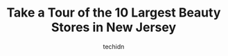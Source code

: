---
layout: ampstory
image: https://i0.wp.com/paketmu.com/wp-content/uploads/2023/06/beauty-market-place-0-in-new-jersey-1686366474.jpeg?resize=640,853
author: techidn
featured: false
description: Explore the diverse Beauty Store scene in New Jersey, home to an incredible selection of 10 establishments catering to every taste. Whether youre in search of iconic favorites or undiscover
title: Take a Tour of the 10 Largest Beauty Stores in New Jersey
cover:
   title: Take a Tour of the 10 Largest Beauty Stores in New Jersey
   subtitle: RICKPATE
   background: https://paketmu.com/wp-content/uploads/2023/06/beauty-market-place-0-in-new-jersey-1686366474.jpeg

pages: 
 - layout: thirds
   top: <h1>#1 J.J Beauty&Beauty Supply</h1>
   bottom: "<p>I dont understand the point of putting hours on Google and then not honor them. I think its wild you guys locked your doors almost 30 minutes before closing and I rush </p>"
   background: https://paketmu.com/wp-content/uploads/2023/06/beauty-market-place-1-in-new-jersey-1686366475.jpeg
   backgroundblur: true
 - layout: thirds
   top: <h1>#2 Cherry Hill Beauty Supply & Salon</h1>
   bottom: "<p>Soon as me and my friend walked into this store, the employees make you feel very uncomfortable. they make it seem like youre trying to steal. The employees were also </p>"
   background: https://paketmu.com/wp-content/uploads/2023/06/beauty-market-place-2-in-new-jersey-1686366476.jpeg
   cta:
      link: https://paketmu.com/take-a-tour-of-the-10-largest-beauty-stores-in-new-jersey/
      text: Take a Tour of the 10 Largest Beauty Stores in New Jersey
 - layout: thirds
   top: <h1>#3 HELLO BEAUTIFUL BEAUTY SUPPLY</h1>
   bottom: "<p>Very well-stocked beauty supply store. They carry pretty much every product brand you can think of and hair. For those that dont steal or have sticky fingers they can ma</p>"
   background: https://paketmu.com/wp-content/uploads/2023/06/beauty-market-place-3-in-new-jersey-1686366477.jpeg
   cta:
      link: https://paketmu.com/take-a-tour-of-the-10-largest-beauty-stores-in-new-jersey/
      text: Take a Tour of the 10 Largest Beauty Stores in New Jersey
 - layout: thirds
   top: <h1>#4 Feel Beauty Supply</h1>
   bottom: "<p>121 Broad St, Elizabeth, NJ 07201, United States</p>"
   background: https://images.unsplash.com/photo-1518640467707-6811f4a6ab73?ixlib=rb-4.0.3&ixid=MnwxMjA3fDB8MHxwaG90by1wYWdlfHx8fGVufDB8fHx8&auto=format&fit=crop&w=640&h=853&q=80
   cta:
      link: https://paketmu.com/take-a-tour-of-the-10-largest-beauty-stores-in-new-jersey/
      text: Take a Tour of the 10 Largest Beauty Stores in New Jersey
 - layout: thirds
   top: <h1>#5 Macy Beauty Supply</h1>
   bottom: "<p>467 Lyons Ave, Newark, NJ 07112, United States</p>"
   background: https://images.unsplash.com/photo-1618556658017-fd9c732d1360?ixlib=rb-4.0.3&ixid=MnwxMjA3fDB8MHxwaG90by1wYWdlfHx8fGVufDB8fHx8&auto=format&fit=crop&w=640&h=853&q=80
   cta:
      link: https://paketmu.com/take-a-tour-of-the-10-largest-beauty-stores-in-new-jersey/
      text: Take a Tour of the 10 Largest Beauty Stores in New Jersey
 - layout: thirds
   top: <h1>#6 EDEN YOUR BEAUTY STORE(BEAUTY CASTLE)</h1>
   bottom: "<p>110 N Wood Ave, Linden, NJ 07036, United States</p>"
   background: https://images.unsplash.com/photo-1533735380053-eb8d0759b24a?ixlib=rb-4.0.3&ixid=MnwxMjA3fDB8MHxwaG90by1wYWdlfHx8fGVufDB8fHx8&auto=format&fit=crop&w=640&h=853&q=80
   cta:
      link: https://paketmu.com/take-a-tour-of-the-10-largest-beauty-stores-in-new-jersey/
      text: Take a Tour of the 10 Largest Beauty Stores in New Jersey
 - layout: thirds
   top: <h1>#7 Greggs Beauty & Nail Supplies</h1>
   bottom: "<p>1107 W St Georges Ave Suite D, Linden, NJ 07036, United States</p>"
   background: https://images.unsplash.com/photo-1614648718611-0635f29016cb?ixlib=rb-4.0.3&ixid=MnwxMjA3fDB8MHxwaG90by1wYWdlfHx8fGVufDB8fHx8&auto=format&fit=crop&w=640&h=853&q=80
   cta:
      link: https://paketmu.com/take-a-tour-of-the-10-largest-beauty-stores-in-new-jersey/
      text: Take a Tour of the 10 Largest Beauty Stores in New Jersey
 - layout: thirds
   middle: Continue reading...
   background: https://images.unsplash.com/photo-1567360425618-1594206637d2?ixlib=rb-4.0.3&ixid=MnwxMjA3fDB8MHxwaG90by1wYWdlfHx8fGVufDB8fHx8&auto=format&fit=crop&w=640&h=853&q=80
   cta:
      link: https://paketmu.com/take-a-tour-of-the-10-largest-beauty-stores-in-new-jersey/
      text: Take a Tour of the 10 Largest Beauty Stores in New Jersey
      
---